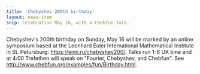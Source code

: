 ```yaml
---
title: 'Chebyshev 200th birthday'
layout: news-item
snip: Celebration May 16, with a Chebfun talk.
---
```

Chebyshev's 200th birthday on Sunday, May 16
will be marked by an online symposium based at the
Leonhard Euler International Mathematical
Institute in St. Petursburg:
<https://eimi.ru/chebyshev200/>.  Talks run 1-6 UK time
and at 4:00 Trefethen will speak on "Fourier, Chebyshev, and Chebfun".
See <http://www.chebfun.org/examples/fun/Birthday.html>.
